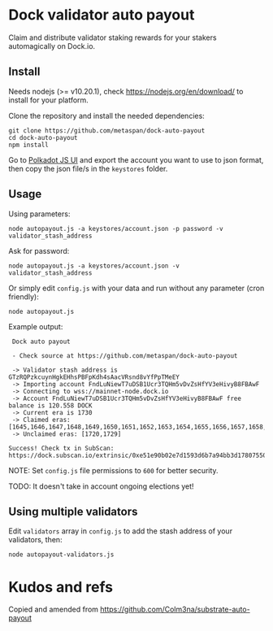 # Dock validator auto payout

Claim and distribute validator staking rewards for your stakers automagically on Dock.io.

## Install

Needs nodejs (>= v10.20.1), check https://nodejs.org/en/download/ to install for your platform.

Clone the repository and install the needed dependencies:

```
git clone https://github.com/metaspan/dock-auto-payout
cd dock-auto-payout
npm install
```

Go to [Polkadot JS UI](https://polkadot.js.org/apps/#/accounts) and export the account you want to use to json format, then copy the json file/s in the `keystores` folder.

## Usage

Using parameters:

```
node autopayout.js -a keystores/account.json -p password -v validator_stash_address
```

Ask for password:

```
node autopayout.js -a keystores/account.json -v validator_stash_address
```

Or simply edit `config.js` with your data and run without any parameter (cron friendly):

```
node autopayout.js
```
Example output:

```
 Dock auto payout

 - Check source at https://github.com/metaspan/dock-auto-payout

 -> Validator stash address is GTzRQPzkcuynHgkEHhsPBFpKdh4sAacVRsnd8vYfPpTMeEY
 -> Importing account FndLuNiewT7uDSB1Ucr3TQHm5vDvZsHfYV3eHivyB8FBAwF
 -> Connecting to wss://mainnet-node.dock.io
 -> Account FndLuNiewT7uDSB1Ucr3TQHm5vDvZsHfYV3eHivyB8FBAwF free balance is 120.558 DOCK
 -> Current era is 1730
 -> Claimed eras: [1645,1646,1647,1648,1649,1650,1651,1652,1653,1654,1655,1656,1657,1658,1659,1660,1661,1662,1663,1664,1665,1666,1667,1668,1669,1670,1671,1672,1673,1674,1675,1676,1677,1678,1679,1680,1681,1682,1683,1684,1685,1686,1687,1688,1689,1690,1691,1692,1693,1694,1695,1696,1697,1698,1699,1700,1701,1702,1703,1704,1705,1706,1707,1708,1709,1710,1711,1712,1713,1714,1715,1716,1717,1718,1719,1721,1722,1723,1724,1725,1726,1727,1728]
 -> Unclaimed eras: [1720,1729]

Success! Check tx in SubScan: https://dock.subscan.io/extrinsic/0xe51e90b02e7d1593d6b7a94bb3d17807550589b459ca7812e6097e1b08b9793c

```


NOTE: Set `config.js` file permissions to `600` for better security.

TODO: It doesn't take in account ongoing elections yet!

## Using multiple validators

Edit `validators` array in `config.js` to add the stash address of your validators, then:

```
node autopayout-validators.js
```

# Kudos and refs

Copied and amended from https://github.com/Colm3na/substrate-auto-payout